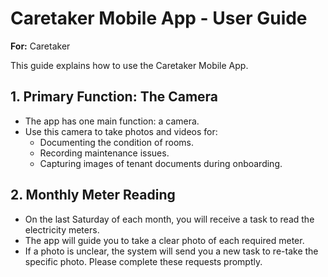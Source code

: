 # Caretaker Mobile App - User Guide

**For:** Caretaker

This guide explains how to use the Caretaker Mobile App.

## 1. Primary Function: The Camera

- The app has one main function: a camera.
- Use this camera to take photos and videos for:
    - Documenting the condition of rooms.
    - Recording maintenance issues.
    - Capturing images of tenant documents during onboarding.

## 2. Monthly Meter Reading

- On the last Saturday of each month, you will receive a task to read the electricity meters.
- The app will guide you to take a clear photo of each required meter.
- If a photo is unclear, the system will send you a new task to re-take the specific photo. Please complete these requests promptly.